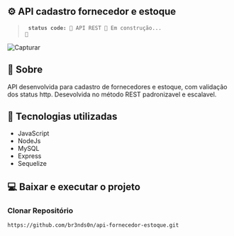 ## ⚙ API cadastro fornecedor e estoque

  > <code> <b>status code:</b> 🚧  API REST 🚀 Em construção...  🚧</code>

![Capturar](https://user-images.githubusercontent.com/82064724/147016371-7c2ef8f2-6f7c-4e03-b36d-87e2ef263fcf.PNG)

## 📘 Sobre

API desenvolvida para cadastro de fornecedores e estoque, com validação dos status http. Desevolvida no método REST padronizavel e escalavel.

## 🔧 Tecnologias utilizadas


* JavaScript
* NodeJs
* MySQL
* Express
* Sequelize


## 💻 Baixar e executar o projeto

### Clonar Repositório
```
https://github.com/br3nds0n/api-fornecedor-estoque.git
